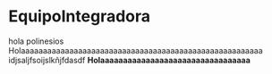 # EquipoIntegradora
hola polinesios
Holaaaaaaaaaaaaaaaaaaaaaaaaaaaaaaaaaaaaaaaaaaaaaaaaaaaaaaa
<br>
idjsaljfsoijslkñjfdasdf
<b> Holaaaaaaaaaaaaaaaaaaaaaaaaaaaaaaaaa </b>

